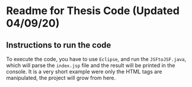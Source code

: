 # Readme for Thesis Code (Updated 04/09/20)
## Instructions to run the code
To execute the code, you have to use `Eclipse`, and run the `JSFtoJSF.java`, which will parse the `index.jsp` file and the result will be printed in the console.
It is a very short example were only the HTML tags are manipulated, the project will grow from here.
